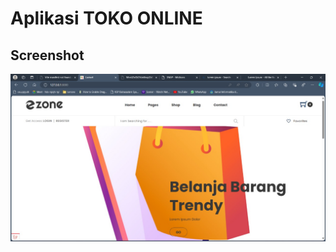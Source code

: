 # Aplikasi TOKO ONLINE
## Screenshot
![alt text](https://github.com/Ichsan47/iksan_technovation_toko-online/blob/main/halaman_home.jpg?raw=true)


